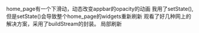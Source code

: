 home_page有一个下滑动，动态改变appbar的opacity的动画
我用了setState(),但是setState()会导致整个home_page的widgets重新刷新
观看了好几种网上的解决方案，采用了buildStream的封装。
局部刷新